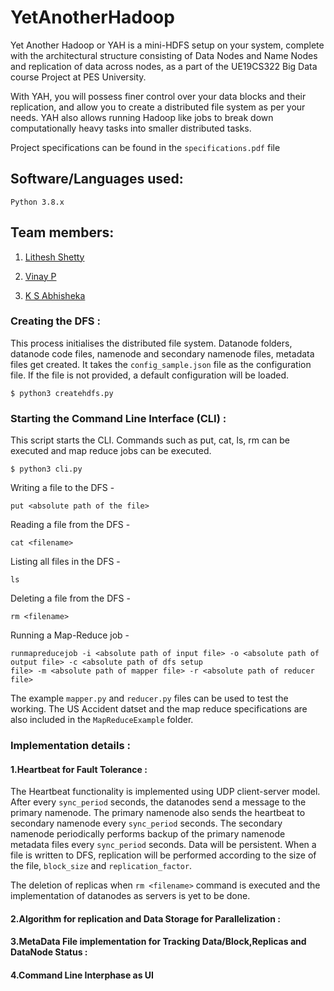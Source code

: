 # YetAnotherHadoop

Yet Another Hadoop or YAH is a mini-HDFS setup on your system, complete with the architectural structure consisting of Data Nodes and Name Nodes and replication of data across nodes, as a part of the UE19CS322 Big Data course Project at PES University.

With YAH, you will possess finer control over your data blocks and their replication, and allow you to create a distributed file system as per your needs. YAH also allows running Hadoop like jobs to break down computationally heavy tasks into smaller distributed tasks.

Project specifications can be found in the ```specifications.pdf``` file

## Software/Languages used:

```Python 3.8.x```

## Team members:

1. [Lithesh Shetty](https://github.com/shettylithesh)

2. [Vinay P](https://github.com/Vinaypnaidu)

3. [K S Abhisheka](https://github.com/Abhi-k-s)

### Creating the DFS :

This process initialises the distributed file system. Datanode folders, datanode code files, namenode and secondary namenode files, metadata files get created. It takes the ```config_sample.json``` file as the configuration file. If the file is not provided, a default configuration will be loaded.

```
$ python3 createhdfs.py
```

### Starting the Command Line Interface (CLI) :


This script starts the CLI. Commands such as put, cat, ls, rm can be executed and map reduce jobs can be executed.

```
$ python3 cli.py
```


Writing a file to the DFS -

```
put <absolute path of the file>
```
  
Reading a file from the DFS -

```
cat <filename>
```
  
  
Listing all files in the DFS -

```  
ls
```
  
Deleting a file from the DFS -

``` 
rm <filename>
```
  
Running a Map-Reduce job -

```  
runmapreducejob -i <absolute path of input file> -o <absolute path of output file> -c <absolute path of dfs setup 
file> -m <absolute path of mapper file> -r <absolute path of reducer file>
```
  
The example ```mapper.py``` and ```reducer.py``` files can be used to test the working. The US Accident datset and the map reduce specifications are also included in the ```MapReduceExample``` folder.
  
  
### Implementation details :
  
#### 1.Heartbeat for Fault Tolerance :
The Heartbeat functionality is implemented using UDP client-server model. After every ```sync_period``` seconds, the datanodes send a message to the primary namenode. The primary namenode also sends the heartbeat to secondary namenode every ```sync_period``` seconds. The secondary namenode periodically performs backup of the primary namenode metadata files every ```sync_period``` seconds. Data will be persistent. When a file is written to DFS, replication will be performed according to the size of the file, ```block_size``` and ```replication_factor```.

The deletion of replicas when ```rm <filename>``` command is executed and the implementation of datanodes as servers is yet to be done.

#### 2.Algorithm for replication and Data Storage for Parallelization :

#### 3.MetaData File implementation for Tracking Data/Block,Replicas and DataNode Status :

#### 4.Command Line Interphase as UI
